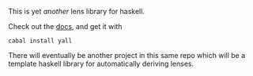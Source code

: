 This is yet *another* lens library for haskell. 

Check out the [docs](http://hackage.haskell.org/package/yall), and get it with 

    cabal install yall

There will eventually be another project in this same repo which will be a
template haskell library for automatically deriving lenses.
